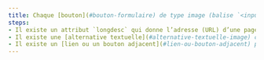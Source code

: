 ```yaml
---
title: Chaque [bouton](#bouton-formulaire) de type image (balise `<input>` avec l’attribut `type="image"`) [porteur d’information](#image-porteuse-d-information), qui nécessite une [description détaillée](#description-detaillee-image), vérifie-t-il une de ces conditions ?
steps:
- Il existe un attribut `longdesc` qui donne l’adresse (URL) d’une page ou d’un emplacement dans la page contenant la [description détaillée](#description-detaillee-image) ;
- Il existe une [alternative textuelle](#alternative-textuelle-image) contenant la référence à une [description détaillée](#description-detaillee-image) adjacente à l’image ;
- Il existe un [lien ou un bouton adjacent](#lien-ou-bouton-adjacent) permettant d’accéder à la [description détaillée](#description-detaillee-image).
---
```

